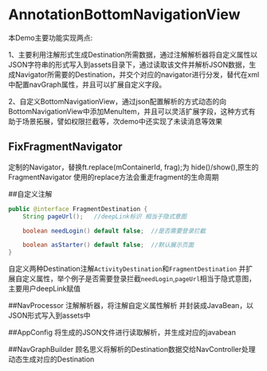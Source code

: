 # AnnotationBottomNavigationView
本Demo主要功能实现两点:

1、主要利用注解形式生成Destination所需数据，通过注解解析器将自定义属性以JSON字符串的形式写入到assets目录下，通过读取该文件并解析JSON数据，生成Navigator所需要的Destination，并交个对应的navigator进行分发，替代在xml中配置navGraph属性，并且可以扩展自定义字段。

2、自定义BottomNavigationView，通过json配置解析的方式动态的向BottomNavigationView中添加MenuItem，并且可以灵活扩展字段，这种方式有助于场景拓展，譬如权限拦截等，次demo中还实现了未读消息等效果

##  FixFragmentNavigator
定制的Navigator，替换ft.replace(mContainerId, frag);为 hide()/show(),原生的FragmentNavigator  使用的replace方法会重走fragment的生命周期

##自定义注解
```java
public @interface FragmentDestination {
    String pageUrl();   //deepLink标识 相当于隐式意图

    boolean needLogin() default false;  //是否需要登录拦截

    boolean asStarter() default false;  //默认展示页面
}
```
自定义两种Destination注解`ActivityDestination`和`FragmentDestination` 并扩展自定义属性，举个例子是否需要登录拦截`needLogin`,`pageUrl`相当于隐式意图，主要用户deepLink赋值

##NavProcessor
注解解析器，将注解自定义属性解析 并封装成JavaBean，以JSON形式写入到assets中

##AppConfig
将生成的JSON文件进行读取解析，并生成对应的javabean

##NavGraphBuilder
顾名思义将解析的Destination数据交给NavController处理 动态生成对应的Destination	

